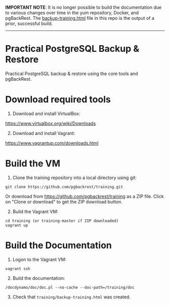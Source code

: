 __IMPORTANT NOTE__: It is no longer possible to build the documentation due to various changes over time in the yum repository, Docker, and pgBackRest. The [backup-training.html](https://github.com/pgbackrest/training/blob/master/backup-training.html) file in this repo is the output of a prior, successful build.

---

# Practical PostgreSQL Backup & Restore

Practical PostgreSQL backup & restore using the core tools and pgBackRest.

# Download required tools

1) Download and install VirtualBox:

https://www.virtualbox.org/wiki/Downloads

2) Download and install Vagrant:

https://www.vagrantup.com/downloads.html

# Build the VM

1) Clone the training repository into a local directory using git:
```
git clone https://github.com/pgbackrest/training.git
```

Or download from https://github.com/pgbackrest/training as a ZIP file.  Click on "Clone or download" to get the ZIP download button.

2) Build the Vagrant VM:
```
cd training (or training-master if ZIP downloaded)
vagrant up
```

# Build the Documentation

1) Logon to the Vagrant VM:
```
vagrant ssh
```

2) Build the documentation:
```
/docdynamo/doc/doc.pl --no-cache --doc-path=/training/doc
```

3) Check that `training/backup-training.html` was created.
